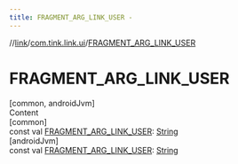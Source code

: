 ```yaml
---
title: FRAGMENT_ARG_LINK_USER -
---
```

//[link](../index.md)/[com.tink.link.ui](index.md)/[FRAGMENT_ARG_LINK_USER](-f-r-a-g-m-e-n-t_-a-r-g_-l-i-n-k_-u-s-e-r.md)



# FRAGMENT_ARG_LINK_USER  
[common, androidJvm]  
Content  
[common]  
const val [FRAGMENT_ARG_LINK_USER](-f-r-a-g-m-e-n-t_-a-r-g_-l-i-n-k_-u-s-e-r.md): [String](https://kotlinlang.org/api/latest/jvm/stdlib/kotlin/-string/index.html)  
[androidJvm]  
const val [FRAGMENT_ARG_LINK_USER](index.md#%5Bcom.tink.link.ui%2F%2FFRAGMENT_ARG_LINK_USER%2F%23%2FPointingToDeclaration%2F%5D%2FProperties%2F-586840090): [String](https://kotlinlang.org/api/latest/jvm/stdlib/kotlin/-string/index.html)  



